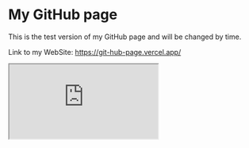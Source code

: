 # My GitHub page

This is the test version of my GitHub page and will be changed by time.

Link to my WebSite: https://git-hub-page.vercel.app/

<iframe src="https://git-hub-page.vercel.app/">
